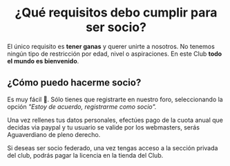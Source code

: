 <h1 align="center"> ¿Qué requisitos debo cumplir para ser socio? </h1>

El único requisito es **tener ganas** y querer unirte a nosotros. No tenemos ningún tipo de restricción por edad, nivel o aspiraciones. En este Club **todo el mundo es bienvenido**.

## ¿Cómo puedo hacerme socio?

Es muy fácil 🤙. Sólo tienes que registrarte en nuestro foro, seleccionando la opción *"Estoy de acuerdo, registrarme como socio".*

Una vez rellenes tus datos personales, efectúes pago de la cuota anual que decidas via paypal y tu usuario se valide por los webmasters, serás Aguaverdiano de pleno derecho.

Si deseas ser socio federado, una vez tengas acceso a la sección privada del club, podrás pagar la licencia en la tienda del Club. 
